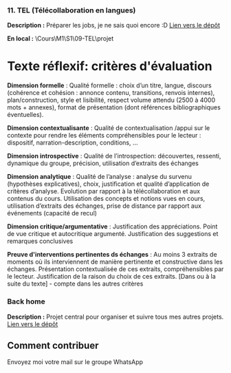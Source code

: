 ### 11. TEL (Télécollaboration en langues)

**Description :** Préparer les jobs, je ne sais quoi encore :D
[Lien vers le dépôt](https://github.com/ugadavid/ugatel)

**En local :** \Cours\M1\S1\09-TEL\projet


# Texte réflexif: critères d'évaluation

**Dimension formelle** : Qualité formelle : choix d’un titre, langue, discours (cohérence et cohésion : annonce contenu, transitions, renvois internes), plan/construction, style et lisibilité, respect volume attendu (2500 à 4000 mots + annexes), format de présentation (dont références bibliographiques éventuelles).

**Dimension contextualisante** : Qualité de contextualisation /appui sur le contexte pour rendre les éléments compréhensibles pour le lecteur : dispositif, narration-description, conditions, …

**Dimension introspective** : Qualité de l’introspection: découvertes, ressenti, dynamique du groupe, précision, utilisation d’extraits des échanges

**Dimension analytique** : Qualité de l’analyse : analyse du survenu (hypothèses explicatives), choix, justification et qualité d’application de critères d’analyse. Evolution par rapport à la télécollaboration et aux contenus du cours. Utilisation des concepts et notions vues en cours, utilisation d’extraits des échanges, prise de distance par rapport aux événements (capacité de recul)

**Dimension critique/argumentative** : Justification des appréciations. Point de vue critique et autocritique argumenté. Justification des suggestions et remarques conclusives

**Preuve d'interventions pertinentes ds échanges** : Au moins 3 extraits de moments où ils interviennent de manière pertinente et constructive dans les échanges. Présentation contextualisée de ces extraits, compréhensibles par le lecteur. Justification de la raison du choix de ces extraits. [Dans ou à la suite du texte] - compte dans les autres critères



### Back home

**Description :** Projet central pour organiser et suivre tous mes autres projets.
[Lien vers le dépôt](https://github.com/ugadavid/project-manager)

## Comment contribuer

Envoyez moi votre mail sur le groupe WhatsApp
